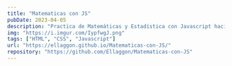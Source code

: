 ```yaml
---
title: "Matematicas con JS"
pubDate: 2023-04-05
description: "Practica de Matemáticas y Estadística con Javascript haciendo uso de funciones con su respectiva logica"
img: "https://i.imgur.com/IypfwgJ.png"
tags: ["HTML", "CSS", "Javascript"]
url: "https://ellaggon.github.io/Matematicas-con-JS/"
repository: "https://github.com/Ellaggon/Matematicas-con-JS"
---
```


